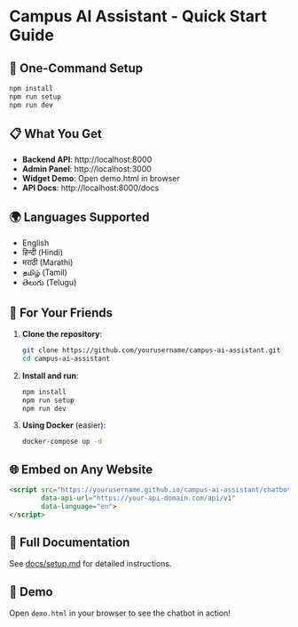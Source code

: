 # Campus AI Assistant - Quick Start Guide

## 🚀 One-Command Setup

```bash
npm install
npm run setup
npm run dev
```

## 📋 What You Get

- **Backend API**: http://localhost:8000
- **Admin Panel**: http://localhost:3000  
- **Widget Demo**: Open demo.html in browser
- **API Docs**: http://localhost:8000/docs

## 🌍 Languages Supported

- English
- हिन्दी (Hindi)
- मराठी (Marathi)
- தமிழ் (Tamil)
- తెలుగు (Telugu)

## 🔧 For Your Friends

1. **Clone the repository**:
   ```bash
   git clone https://github.com/yourusername/campus-ai-assistant.git
   cd campus-ai-assistant
   ```

2. **Install and run**:
   ```bash
   npm install
   npm run setup
   npm run dev
   ```

3. **Using Docker** (easier):
   ```bash
   docker-compose up -d
   ```

## 🌐 Embed on Any Website

```html
<script src="https://yourusername.github.io/campus-ai-assistant/chatbot-widget.min.js" 
        data-api-url="https://your-api-domain.com/api/v1"
        data-language="en">
</script>
```

## 📖 Full Documentation

See [docs/setup.md](docs/setup.md) for detailed instructions.

## 🎯 Demo

Open `demo.html` in your browser to see the chatbot in action!